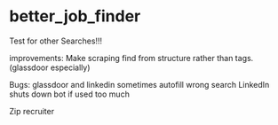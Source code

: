 # better_job_finder
 
Test for other Searches!!!

improvements: Make scraping find from structure rather than tags. (glassdoor especially)

Bugs: glassdoor and linkedin sometimes autofill wrong search
LinkedIn shuts down bot if used too much

Zip recruiter